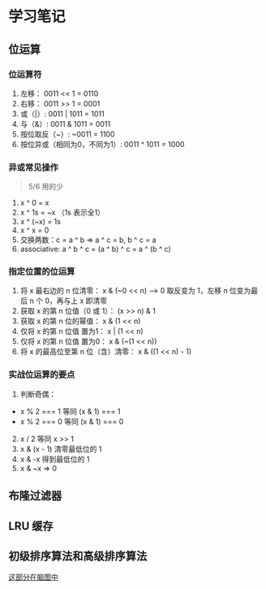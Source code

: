 # 学习笔记

## 位运算
### 位运算符
1. 左移： 0011 << 1 = 0110
2. 右移： 0011 >> 1 = 0001
3. 或（|）: 0011 | 1011 = 1011
4. 与（&）: 0011 & 1011 = 0011
5. 按位取反（~）: ~0011 = 1100
6. 按位异或（相同为0，不同为1）: 0011 ^ 1011 = 1000
### 异或常见操作
> 5/6 用的少
1. x ^ 0 = x
2. x ^ 1s = ~x （1s 表示全1）
3. x ^ (~x) = 1s
4. x ^ x = 0
5. 交换两数：c = a ^ b => a ^ c = b, b ^ c = a
6. associative: a ^ b ^ c = (a ^ b) ^ c = a ^ (b ^ c)
### 指定位置的位运算
1. 将 x 最右边的 n 位清零： x & (~0 << n) --> 0 取反变为 1，左移 n 位变为最后 n 个 0，再与上 x 即清零
2. 获取 x 的第 n 位值（0 或 1）： (x >> n) & 1
3. 获取 x 的第 n 位的幂值： x & (1 << n)
4. 仅将 x 的第 n 位值 置为1： x | (1 << n)
5. 仅将 x 的第 n 位值 置为0： x & (~(1 << n))
5. 将 x 的最高位至第 n 位（含）清零： x & ((1 << n) - 1)
### 实战位运算的要点
1. 判断奇偶：
  * x % 2 === 1 等同 (x & 1) === 1
  * x % 2 === 0 等同 (x & 1) === 0
2. x / 2 等同 x >> 1
3. x & (x - 1) 清零最低位的 1
4. x & -x 得到最低位的 1
5. x & ~x => 0

## 布隆过滤器

## LRU 缓存

## 初级排序算法和高级排序算法
[这部分在脑图中](https://github.com/Libra-Lei/algorithm011-class02/blob/master/Week_01/%E6%95%B0%E6%8D%AE%E7%BB%93%E6%9E%84%E5%92%8C%E7%AE%97%E6%B3%95-%E6%80%9D%E7%BB%B4%E5%AF%BC%E5%9B%BE.xmind)
